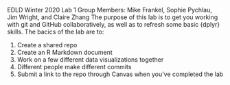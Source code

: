 EDLD Winter 2020 Lab 1
Group Members: Mike Frankel, Sophie Pychlau, Jim Wright, and Claire Zhang
The purpose of this lab is to get you working with git and GitHub collaboratively, as well as to refresh some basic {dplyr} skills. 
The bacics of the lab are to:
1. Create a shared repo
2. Create an R Markdown document
3. Work on a few different data visualizations together
4. Different people make different commits
5. Submit a link to the repo through Canvas when you’ve completed the lab
